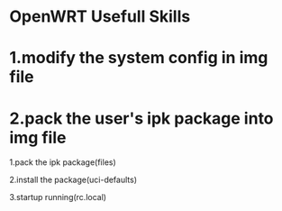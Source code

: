 # OpenWRT Usefull Skills

# 1.modify the system config in img file

# 2.pack the user's ipk package into img file 

1.pack the ipk package(files)

2.install the package(uci-defaults)

3.startup running(rc.local)
